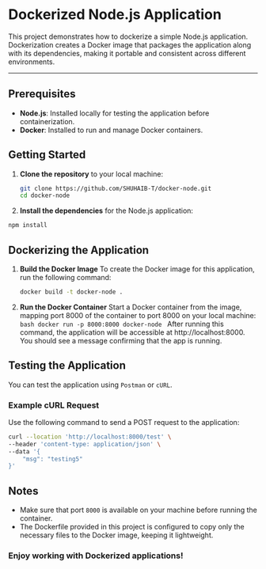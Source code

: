 # Dockerized Node.js Application

This project demonstrates how to dockerize a simple Node.js application. Dockerization creates a Docker image that packages the application along with its dependencies, making it portable and consistent across different environments.

---

## Prerequisites

- **Node.js**: Installed locally for testing the application before containerization.
- **Docker**: Installed to run and manage Docker containers.

## Getting Started

1. **Clone the repository** to your local machine:

   ```bash
   git clone https://github.com/SHUHAIB-T/docker-node.git
   cd docker-node
   ```

2. **Install the dependencies** for the Node.js application:

```bash
npm install
```

## Dockerizing the Application

1.  **Build the Docker Image**
    To create the Docker image for this application, run the following command:

    ```bash
    docker build -t docker-node .
    ```

2.  **Run the Docker Container**
    Start a Docker container from the image, mapping port 8000 of the container to port 8000 on your local machine:
    `bash
docker run -p 8000:8000 docker-node
`
    After running this command, the application will be accessible at http://localhost:8000. You should see a message confirming that the app is running.

## Testing the Application

You can test the application using `Postman` or `cURL`.

### Example cURL Request

Use the following command to send a POST request to the application:

```bash
curl --location 'http://localhost:8000/test' \
--header 'content-type: application/json' \
--data '{
	"msg": "testing5"
}'

```

## Notes

- Make sure that port `8000` is available on your machine before running the container.
- The Dockerfile provided in this project is configured to copy only the necessary files to the Docker image, keeping it lightweight.

### Enjoy working with Dockerized applications!
